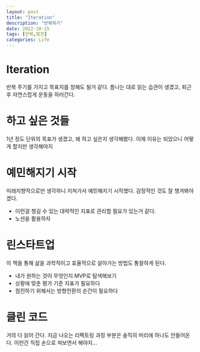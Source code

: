 ```yaml
---
layout: post
title: "Iteration"
description: "반복하기"
date: 2022-10-15
tags: [반복,발전]
categories: Life
---
```


# Iteration
반복 주기를 가지고 목표치를 정해도 될거 같다.
틈나는 대로 읽는 습관이 생겼고, 퇴근 후 자연스럽게 운동을 하러간다.

# 하고 싶은 것들
1년 정도 단위의 목표가 생겼고, 왜 하고 싶은지 생각해봤다.
이제 이유는 되었으니 어떻게 할지만 생각해야지

# 예민해지기 시작
미래지향적으로만 생각하니 지쳐가서 예민해지기 시작했다. 감정적인 것도 잘 챙겨봐야겠다. 
- 이런걸 챙길 수 있는 대략적인 지표로 관리할 필요가 있는거 같다.
- 노션을 활용하자

# 린스타트업
이 책을 통해 삶을 과학적이고 효율적으로 살아가는 방법도 통찰하게 된다. 
 - 내가 원하는 것이 무엇인지 MVP로 탐색해보기
 - 상황에 맞춘 평가 기준 지표가 필요하다
 - 점진하기 위해서는 방향전환의 순간이 필요하다

# 클린 코드
거의 다 읽어 간다. 지금 나오는 리펙토링 과정 부분은 솔직히 머리에 하나도 안들어온다. 이런건 직접 손으로 쳐보면서 해야지...